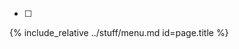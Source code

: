  - [ ] 
{%  include_relative ../stuff/menu.md id=page.title %}

<!--stackedit_data:
eyJoaXN0b3J5IjpbMTU0MTkwNzQ4MywtMjA4ODc0NjYxMl19
-->